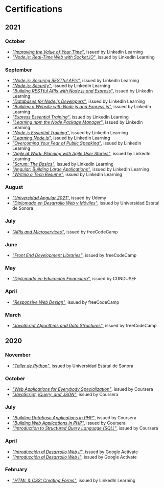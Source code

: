 # Certifications

## 2021
### October
* [*"Improving the Value of Your Time"*][2021-10-02], issued by LinkedIn Learning
* [*"Node.js: Real-Time Web with Socket.IO"*][2021-10-01], issued by LinkedIn Learning

### September

* [*"Node.js: Securing RESTful APIs"*][2021-09-13], issued by LinkedIn Learning
* [*"Node.js: Security"*][2021-09-12], issued by LinkedIn Learning
* [*"Building RESTful APIs with Node.js and Express"*][2021-09-11], issued by LinkedIn Learning
* [*"Databases for Node.js Developers"*][2021-09-10], issued by LinkedIn Learning
* [*"Building a Website with Node.js and Express.js"*][2021-09-09], issued by LinkedIn Learning
* [*"Express Essential Training"*][2021-09-08], issued by LinkedIn Learning
* [*"Learning npm the Node Package Manager"*][2021-09-07], issued by LinkedIn Learning
* [*"Node.js Essential Training"*][2021-09-06], issued by LinkedIn Learning
* [*"Learning Node.js"*][2021-09-05], issued by LinkedIn Learning
* [*"Overcoming Your Fear of Public Speaking"*][2021-09-04], issued by LinkedIn Learning
* [*"Agile at Work: Planning with Agile User Stories"*][2021-09-03], issued by LinkedIn Learning
* [*"Scrum: The Basics"*][2021-09-02], issued by LinkedIn Learning
* [*"Angular: Building Large Applications"*][2021-09-01], issued by LinkedIn Learning
* [*"Writing a Tech Resume"*][2021-09-00], issued by LinkedIn Learning

### August
* [*"Universidad Angular 2021"*][2021-08-02], issued by Udemy
* [*"Diplomado en Desarrollo Web y Móviles"*][2021-08-01], issued by Universidad Estatal de Sonora

### July
* [*"APIs and Microservices"*][2021-07-01], issued by freeCodeCamp

### June
* [*"Front End Development Libraries"*][2021-06-01], issued by freeCodeCamp

### May
* [*"Diplomado en Educación Financiera"*][2021-05-01], issued by CONDUSEF

### April
* [*"Responsive Web Design"*][2021-04-01], issued by freeCodeCamp

### March
* [*"JavaScript Algorithms and Data Structures"*][2021-03-01], issued by freeCodeCamp

## 2020
### November
* [*"Taller de Python"*][2020-11-01], issued by Universidad Estatal de Sonora

### October
* [*"Web Applications for Everybody Specialization"*][2020-10-02], issued by Coursera
* [*"JavaScript, jQuery, and JSON"*][2020-10-01], issued by Coursera

### July
* [*"Building Database Applications in PHP"*][2020-07-03], issued by Coursera
* [*"Building Web Applications in PHP"*][2020-07-02], issued by Coursera
* [*"Introduction to Structured Query Language (SQL)"*][2020-07-01], issued by Coursera

### April
* [*"Introducción al Desarrollo Web II"*][2020-04-02], issued by Google Actívate
* [*"Introducción al Desarrollo Web I"*][2020-04-01], issued by Google Actívate

### February
* [*"HTML & CSS: Creating Forms"*][2020-02-01], issued by LinkedIn Learning


[2021-10-02]: https://www.linkedin.com/learning/certificates/b139f598dcd5c572b03f739235353017dc237b5d57b480225de914b67232a13c "Improving the Value of Your Time"
[2021-10-01]: https://www.linkedin.com/learning/certificates/3b4ea5416304e3a841837a8e0c7b74d9fa8b5501dafc72c51f59a86e81483801 "Node.js: Real-Time Web with Socket.IO"

[2021-09-13]: https://www.linkedin.com/learning/certificates/6241d7d93099ec46a472382a940c24bcc4c5b3718d4d8872af5cc1712968168d "Node.js: Securing RESTful APIs"
[2021-09-12]: https://www.linkedin.com/learning/certificates/3310d3da8e94dce7a1b6fb86576150e76343ccde6ca00f6ab4de00834819c1cc "Node.js: Security"
[2021-09-11]: https://www.linkedin.com/learning/certificates/3427afbbe71b477164dad68c838b1718420f13b68f9b2fe58e748a223ce3486a "Building RESTful APIs with Node.js and Express"
[2021-09-10]: https://www.linkedin.com/learning/certificates/f440c3c6ffcadf966208efb2b0515bc5cf1c79531f308d15667f268c1ddfd77c "Databases for Node.js Developers"
[2021-09-09]: https://www.linkedin.com/learning/certificates/b142054cc614f9837d9ac73ceee80b09b3564987a1aedcc60693b7d99f2e6183 "Building a Website with Node.js and Express.js"
[2021-09-08]: https://www.linkedin.com/learning/certificates/e466c436b6f51a4af40271da49b2fc4ad9af86193b752b914bf647aa6115ce9e "Express Essential Training"
[2021-09-07]: https://www.linkedin.com/learning/certificates/378cfedd0372999c5a299bd5a4319d00a30ec04056ed51eaf5dfc881c0a4f73c "Learning npm the Node Package Manager"
[2021-09-06]: https://www.linkedin.com/learning/certificates/72b76e39898ef92af960c5aa75f10cc98905f24a858dbbb4e9c9556bcab04aa7 "Node.js Essential Training"
[2021-09-05]: https://www.linkedin.com/learning/certificates/cf9b58c564edf4d0f8d5647d3b57000a3d25166f21e529438590f85b3473cdc2 "Learning Node.js"
[2021-09-04]: https://www.linkedin.com/learning/certificates/e0d886445b395842f727150ac030b5c0e3922b534722e8344dc62e819bd8fe36 "Overcoming Your Fear of Public Speaking"
[2021-09-03]: https://www.linkedin.com/learning/certificates/dd5a6d47f5a24f3e8aeca58c411885b4192ba39a5e0be51ccb9255707baf4869 "Agile at Work: Planning with Agile User Stories"
[2021-09-02]: https://www.linkedin.com/learning/certificates/58148bcd16040fdd6d0f927aadd1970e329127a4b7b43f7566546c3e35fe8e5c "Scrum: The Basics"
[2021-09-01]: https://www.linkedin.com/learning/certificates/8744778149ac0e64a85afdb9913c18f10ba91e99d8c9a0cd5e8068d1b810059b "Angular: Building Large Applications"
[2021-09-00]: https://www.linkedin.com/learning/certificates/8b66b78bdb18a4d90944d1c2d939f04608628df183c73e4abc3e7e1aea48cf75 "Writing a Tech Resume"

[2021-08-02]: https://www.udemy.com/certificate/UC-9f1a576c-3434-4fea-8ef3-efb1a0f50a8c/ "Universidad Angular 2021"
[2021-08-01]: https://github.com/nadiemedicejose/certifications/blob/main/2021/08/01.pdf "Diplomado en Desarrollo Web y Móviles"

[2021-07-01]: https://www.freecodecamp.org/certification/nadiemedicejose/apis-and-microservices "APIs and Microservices"

[2021-06-01]: https://www.freecodecamp.org/certification/nadiemedicejose/front-end-libraries "Front End Development Libraries"

[2021-05-01]: https://github.com/nadiemedicejose/certifications/blob/main/2021/05/01.pdf "Diplomado en Educación Financiera"

[2021-04-01]: https://www.freecodecamp.org/certification/nadiemedicejose/responsive-web-design "Responsive Web Design"

[2021-03-01]: https://www.freecodecamp.org/certification/nadiemedicejose/javascript-algorithms-and-data-structures "JavaScript Algorithms and Data Structures"

[2020-11-01]: https://github.com/nadiemedicejose/certifications/blob/main/2020/11/01.pdf "Taller de Python"

[2020-10-02]: https://www.coursera.org/account/accomplishments/specialization/SZASWB8RFHB7 "Web Applications for Everybody Specialization"
[2020-10-01]: https://www.coursera.org/account/accomplishments/verify/7M3XB9F43GJC "JavaScript, jQuery, and JSON"

[2020-07-03]: https://www.coursera.org/account/accomplishments/verify/F4Q7TWWYPKD7 "Building Database Applications in PHP"
[2020-07-02]: https://www.coursera.org/account/accomplishments/verify/99GFHYU5ZKPH "Building Web Applications in PHP"
[2020-07-01]: https://www.coursera.org/account/accomplishments/verify/LG227RDMDK2P "Introduction to Structured Query Language (SQL)"

[2020-04-02]: https://github.com/nadiemedicejose/certifications/blob/main/2020/04/02.pdf "Introducción al Desarrollo Web II"
[2020-04-01]: https://github.com/nadiemedicejose/certifications/blob/main/2020/04/01.pdf "Introducción al Desarrollo Web I"

[2020-02-01]: https://www.linkedin.com/learning/certificates/88b57e57513d4f5ef71db09e9eb95e66e43ad4f17a9a667c1afc9b39cea0a53f "HTML & CSS: Creating Forms"
